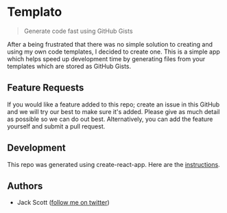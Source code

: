 # Templato

> Generate code fast using GitHub Gists

After a being frustrated that there was no simple solution to creating and using my own code templates, I decided to create one. This is a simple app which helps speed up development time by generating files from your templates which are stored as GitHub Gists.

## Feature Requests

If you would like a feature added to this repo; create an issue in this GitHub and we will try our best to make sure it's added. Please give as much detail as possible so we can do out best. Alternatively, you can add the feature yourself and submit a pull request.

## Development

This repo was generated using create-react-app. Here are the [instructions](INSTRUCTIONS.md).

## Authors

- Jack Scott ([follow me on twitter](https://twitter.com/jacrobsco))